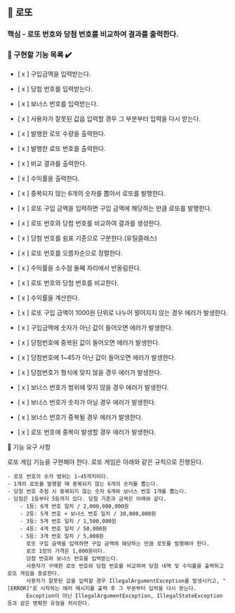## 🎰 로또

### 핵심 - 로또 번호와 당첨 번호를 비교하여 결과를 출력한다.

### 🎯 구현할 기능 목록 ✔️

- [ x ] 구입금액을 입력받는다.
- [ x ] 당첨 번호를 입력받는다.
- [ x ] 보너스 번호를 입력받는다.
- [ x ] 사용자가 잘못된 값읍 입력할 경우 그 부분부터 입력을 다시 받는다.


- [ x ] 발행한 로또 수량을 출력한다.
- [ x ] 발행한 로또 번호를 출력한다.
- [ x ] 비교 결과를 출력한다.
- [ x ] 수익률을 출력한다.


- [ x ] 중복되지 않는 6개의 숫자를 뽑아서 로또를 발행한다.
- [ x ] 로또 구입 금액을 입력하면 구입 금액에 해당하는 만큼 로또를 발행한다.
- [ x ] 로또 번호와 당첨 번호를 비교하여 결과를 생성한다.
- [ x ] 당첨 번호를 쉼표 기준으로 구분한다.(유틸클래스)
- [ x ] 로또 번호를 오름차순으로 정렬한다.
- [ x ] 수익률을 소수점 둘째 자리에서 반올림한다.
- [ x ] 로또 번호와 당첨 번호를 비교한다.
- [ x ] 수익률을 계산한다.


- [ x ] 로또 구입 금액이 1000원 단위로 나누어 떨어지지 않는 경우 에러가 발생한다.
- [ x ] 구입금액에 숫자가 아닌 값이 들어오면 에러가 발생한다.
- [ x ] 당첨번호에 중복된 값이 들어오면 에러가 발생한다.
- [ x ] 당첨번호에 1~45가 아닌 값이 들어오면 에러가 발생한다.
- [ x ] 당첨번호가 형식에 맞지 않을 경우 에러가 발생한다.
- [ x ] 보너스 번호가 범위에 맞지 않을 경우 에러가 발생한다.
- [ x ] 보너스 번호가 숫자가 아닐 경우 에러가 발생한다.
- [ x ] 보너스 번호가 중복될 경우 에러가 발생한다.
- [ x ] 로또 번호에 중복이 발생할 경우 에러가 발생한다.

🚀 기능 요구 사항

로또 게임 기능을 구현해야 한다. 로또 게임은 아래와 같은 규칙으로 진행된다.

```
- 로또 번호의 숫자 범위는 1~45까지이다.
- 1개의 로또를 발행할 때 중복되지 않는 6개의 숫자를 뽑는다.
- 당첨 번호 추첨 시 중복되지 않는 숫자 6개와 보너스 번호 1개를 뽑는다.
- 당첨은 1등부터 5등까지 있다. 당첨 기준과 금액은 아래와 같다.
    - 1등: 6개 번호 일치 / 2,000,000,000원
    - 2등: 5개 번호 + 보너스 번호 일치 / 30,000,000원
    - 3등: 5개 번호 일치 / 1,500,000원
    - 4등: 4개 번호 일치 / 50,000원
    - 5등: 3개 번호 일치 / 5,000원
      로또 구입 금액을 입력하면 구입 금액에 해당하는 만큼 로또를 발행해야 한다.
      로또 1장의 가격은 1,000원이다.
      당첨 번호와 보너스 번호를 입력받는다.
      사용자가 구매한 로또 번호와 당첨 번호를 비교하여 당첨 내역 및 수익률을 출력하고 로또 게임을 종료한다.
      사용자가 잘못된 값을 입력할 경우 IllegalArgumentException를 발생시키고, "[ERROR]"로 시작하는 에러 메시지를 출력 후 그 부분부터 입력을 다시 받는다.
      Exception이 아닌 IllegalArgumentException, IllegalStateException 등과 같은 명확한 유형을 처리한다.
```